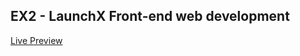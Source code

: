 ## EX2 - LaunchX Front-end web development

[Live Preview](https://nervous-johnson-31bbd1.netlify.app/)